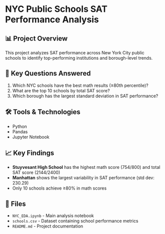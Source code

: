 # NYC Public Schools SAT Performance Analysis

## 📊 Project Overview
This project analyzes SAT performance across New York City public schools to identify top-performing institutions and borough-level trends.

## 🎯 Key Questions Answered
1. Which NYC schools have the best math results (≥80th percentile)?
2. What are the top 10 schools by total SAT score?
3. Which borough has the largest standard deviation in SAT performance?

## 🛠 Tools & Technologies
- Python
- Pandas
- Jupyter Notebook

## 📈 Key Findings
- **Stuyvesant High School** has the highest math score (754/800) and total SAT score (2144/2400)
- **Manhattan** shows the largest variability in SAT performance (std dev: 230.29)
- Only 10 schools achieve ≥80% in math scores

## 📁 Files
- `NYC_EDA.ipynb` - Main analysis notebook
- `schools.csv` - Dataset containing school performance metrics
- `README.md` - Project documentation
